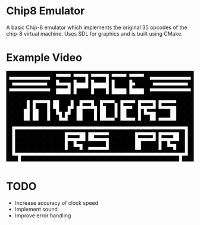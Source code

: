 # Chip8 Emulator
A basic Chip-8 emulator which implements the original 35 opcodes of the chip-8 virtual machine. Uses SDL for graphics and is built using CMake.

# Example Video
![Demo](Demo.gif)

# TODO
<ul>
<li>Increase accuracy of clock speed</li>
<li>Implement sound</li>
<li>Improve error handling</li>
</ul>
